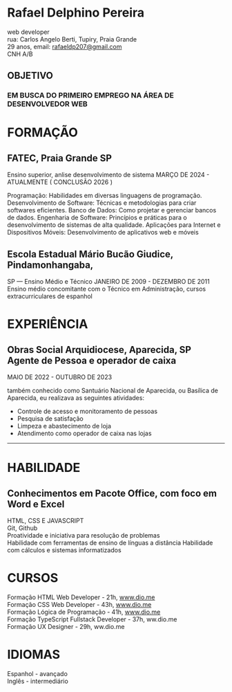 # Rafael Delphino Pereira
web developer <br>
rua: Carlos Angelo Berti, Tupiry,
Praia Grande<br>
29 anos, email: rafaeldp207@gmail.com<br>
CNH A/B
## OBJETIVO

### EM BUSCA DO PRIMEIRO EMPREGO NA ÁREA DE DESENVOLVEDOR WEB


# FORMAÇÃO

## FATEC, Praia Grande SP
Ensino superior, anlise desenvolvimento de sistema
MARÇO DE 2024 - ATUALMENTE ( CONCLUSÃO 2026 )

Programação: Habilidades em diversas linguagens de programação.
Desenvolvimento de Software: Técnicas e metodologias para criar softwares eficientes.
Banco de Dados: Como projetar e gerenciar bancos de dados.
Engenharia de Software: Princípios e práticas para o desenvolvimento de sistemas de alta qualidade.
Aplicações para Internet e Dispositivos Móveis: Desenvolvimento de aplicativos web e móveis

## Escola Estadual Mário Bucão Giudice, Pindamonhangaba,
SP — Ensino Médio e Técnico
JANEIRO DE 2009 - DEZEMBRO DE 2011<br>
Ensino médio concomitante com o Técnico em Administração, cursos
extracurriculares de espanhol

# EXPERIÊNCIA
## Obras Social Arquidiocese, Aparecida, SP  Agente de Pessoa e operador de caixa
MAIO DE 2022 - OUTUBRO DE 2023<br>



também conhecido como Santuário Nacional de Aparecida, ou Basílica de
Aparecida, eu realizava as seguintes atividades:<br>
 * Controle de acesso e monitoramento de pessoas
 * Pesquisa de satisfação
 * Limpeza e abastecimento de loja
 * Atendimento como operador de caixa nas lojas
---
# HABILIDADE
## Conhecimentos em Pacote Office, com foco em Word e Excel
HTML, CSS E JAVASCRIPT<BR>
Git, Github<BR>
Proatividade e iniciativa para resolução de problemas<BR>
Habilidade com ferramentas de ensino de línguas a distância
Habilidade com cálculos e sistemas informatizados

# CURSOS

Formação HTML Web Developer - 21h, www.dio.me<BR>
Formação CSS Web Developer - 43h, www.dio.me<BR>
Formação Lógica de Programação - 41h, www.dio.me<BR>
Formação TypeScript Fullstack Developer - 37h, ww.dio.me<BR>
Formação UX Designer - 29h, ww.dio.me

# IDIOMAS
Espanhol - avançado<br>
Inglês - intermediário<br>